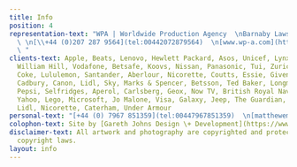 ```yaml
---
title: Info
position: 4
representation-text: "WPA | Worldwide Production Agency  \nBarnaby Laws  \n[barnaby@wp-a.co.uk](mailto:barnaby@wp-a.co.uk)
  \ \n[\\+44 (0)207 287 9564](tel:00442072879564)  \n[www.wp-a.com](http://www.wp-a.com/)
  \ "
clients-text: Apple, Beats, Lenovo, Hewlett Packard, Asos, Unicef, Lynx, Adidas, Google,
  William Hill, Vodafone, Betsafe, Koovs, Nissan, Panasonic, Tui, Zurich, BT, Diet
  Coke, Lululemon, Santander, Aberlour, Nicorette, Coutts, Essie, Givenchy, Leerdammer,
  Cadbury, Canon, Lidl, Sky, Marks & Spencer, Betsson, Ted Baker, Longmorn, Betsson,
  Pepsi, Selfridges, Aperol, Carlsberg, Geox, Now TV, British Royal Navy, BP, Danone,
  Yahoo, Lego, Microsoft, Jo Malone, Visa, Galaxy, Jeep, The Guardian, GHD, EE, Vevo,
  Lidl, Nicorette, Caterham, Under Armour
personal-text: "[+44 (0) 7967 851359](tel:00447967851359)  \n[matthewemvintaylor@gmail.com](mailto:matthewemvintaylor@gmail.com)"
colophon-text: Site by [Gareth Johns Design \+ Development](https://www.garethjohnsdesign.com)
disclaimer-text: All artwork and photography are copyrighted and protected under international
  copyright laws.
layout: info
---
```


